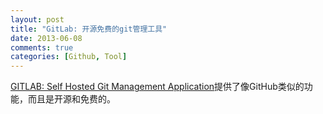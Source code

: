 ```yaml
---
layout: post
title: "GitLab: 开源免费的git管理工具"
date: 2013-06-08
comments: true
categories: [Github, Tool]
---
```

<p><a href="http://gitlab.org/">GITLAB: Self Hosted Git Management Application</a>提供了像GitHub类似的功能，而且是开源和免费的。</p>